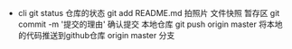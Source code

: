 - cli
    git status 仓库的状态
    git add README.md   拍照片  文件快照  暂存区
    git commit -m '提交的理由'  确认提交  本地仓库
    git push origin master  将本地的代码推送到github仓库  origin master 分支